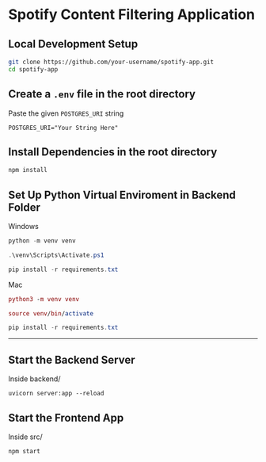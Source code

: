 # Spotify Content Filtering Application

## Local Development Setup
``` bash
git clone https://github.com/your-username/spotify-app.git
cd spotify-app
```

## Create a `.env` file in the root directory
Paste the given `POSTGRES_URI` string
  ```
  POSTGRES_URI="Your String Here"
  ```
## Install Dependencies in the root directory
```bash
npm install
```
## Set Up Python Virtual Enviroment in Backend Folder
Windows
  ```powershell
  python -m venv venv
  ```
  ```powershell
  .\venv\Scripts\Activate.ps1
  ```
  ```powershell
  pip install -r requirements.txt
  ```

Mac
  ```mac
  python3 -m venv venv
  ```
  ```mac
  source venv/bin/activate
  ```
  ```powershell
  pip install -r requirements.txt
  ```
---

## Start the Backend Server
Inside backend/
```
uvicorn server:app --reload
```
## Start the Frontend App
Inside src/
```
npm start
```